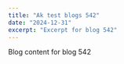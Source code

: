 ```yaml
---
title: "Ak test blogs 542"
date: "2024-12-31"
excerpt: "Excerpt for blog 542"
---
```


Blog content for blog 542